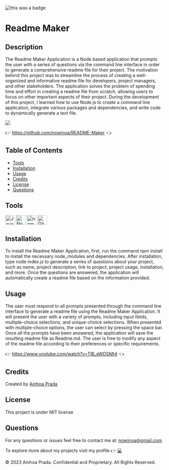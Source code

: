 ![this was a badge](https://img.shields.io/badge/License-MIT-blue.svg)
# Readme Maker

## Description
The Readme Maker Application is a Node based application that prompts the user with a series of questions via the command line interface in order to generate a comprehensive readme file for their project. The motivation behind this project was to streamline the process of creating a well-organized and informative readme file for developers, project managers, and other stakeholders. The application solves the problem of spending time and effort in creating a readme file from scratch, allowing users to focus on other important aspects of their project. During the development of this project, I learned how to use Node.js to create a command line application, integrate various packages and dependencies, and write code to dynamically generate a text file.

<img src="https://drive.google.com/file/d/1Jt2B7V_EA7Ut1wYvYbXHGstG5VQm7o77/view">

:point_right:  https://github.com/nowinoa/README-Maker    :point_left:

## Table of Contents
* [Tools](#tools)
* [Installation](#installation)
* [Usage](#usage)
* [Credits](#credits)
* [License](#license)
* [Questions](#questions)

## Tools
<img src="https://github.com/get-icon/geticon/raw/master/icons/javascript.svg" alt="JavaScript" width="30px" height="30px">  <img src="https://github.com/get-icon/geticon/raw/master/icons/nodejs-icon.svg" alt="Node.js" width="30px" height="30px">  <img src="https://github.com/get-icon/geticon/raw/master/icons/npm.svg" alt="npm" width="30px" height="30px">  <img src="https://github.com/get-icon/geticon/raw/master/icons/git-icon.svg" alt="Git" width="30px" height="30px">

## Installation
To install the Readme Maker Application, first, run the command npm install to install the necessary node_modules and dependencies. After installation, type node index.js to generate a series of questions about your project, such as name, project description, link to project, project usage, installation, and more. Once the questions are answered, the application will automatically create a readme file based on the information provided.

## Usage
The user must respond to all prompts presented through the command line interface to generate a readme file using the Readme Maker Application. It will present the user with a variety of prompts, including input fields, multiple-choice selections, and unique-choice selections. When presented with multiple-choice options, the user can select by pressing the space bar. Once all the prompts have been answered, the application will save the resulting readme file as Readme.md. The user is free to modify any aspect of the readme file according to their preferences or specific requirements.

:point_right:  https://www.youtube.com/watch?v=TlB_eWDSMt4  :point_left:

## Credits
Created by <a href="https://github.com/nowinoa">Ainhoa Prada</a>


## License
This project is under MIT license
        



## Questions
For any questions or issues feel free to contact me at: nowinoa@gmail.com

To explore more about my projects visit my profile :point_right: <a href="https://github.com/nowinoa">:computer:</a>

© 2023 Ainhoa Prada. Confidential and Proprietary. All Rights Reserved.
